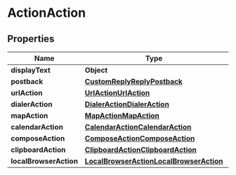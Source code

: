 

# ActionAction


## Properties

| Name | Type | Description | Notes |
|------------ | ------------- | ------------- | -------------|
|**displayText** | **Object** |  |  |
|**postback** | [**CustomReplyReplyPostback**](CustomReplyReplyPostback.md) |  |  |
|**urlAction** | [**UrlActionUrlAction**](UrlActionUrlAction.md) |  |  |
|**dialerAction** | [**DialerActionDialerAction**](DialerActionDialerAction.md) |  |  |
|**mapAction** | [**MapActionMapAction**](MapActionMapAction.md) |  |  |
|**calendarAction** | [**CalendarActionCalendarAction**](CalendarActionCalendarAction.md) |  |  |
|**composeAction** | [**ComposeActionComposeAction**](ComposeActionComposeAction.md) |  |  |
|**clipboardAction** | [**ClipboardActionClipboardAction**](ClipboardActionClipboardAction.md) |  |  |
|**localBrowserAction** | [**LocalBrowserActionLocalBrowserAction**](LocalBrowserActionLocalBrowserAction.md) |  |  |



